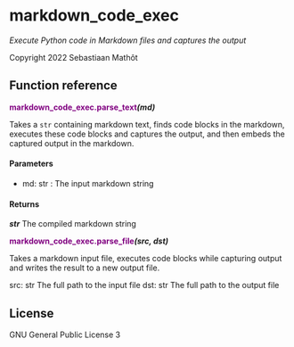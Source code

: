 # markdown_code_exec

*Execute Python code in Markdown files and captures the output*

Copyright 2022 Sebastiaan Mathôt


## Function reference

**<span style="color:purple">markdown&#95;code&#95;exec.parse&#95;text</span>_(md)_**


Takes a `str` containing markdown text, finds code blocks in the
markdown, executes these code blocks and captures the output, and then
embeds the captured output in the markdown.


#### Parameters
* md: str :  The input markdown string

#### Returns
<b><i>str</i></b>  The compiled markdown string



**<span style="color:purple">markdown&#95;code&#95;exec.parse&#95;file</span>_(src, dst)_**


Takes a markdown input file, executes code blocks while capturing output
and writes the result to a new output file.


src: str
    The full path to the input file
dst: str
    The full path to the output file

## License

GNU General Public License 3

